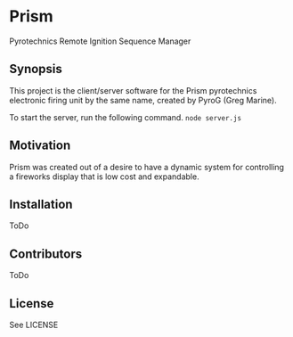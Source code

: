 # Prism

Pyrotechnics Remote Ignition Sequence Manager

## Synopsis

This project is the client/server software for the Prism pyrotechnics electronic
firing unit by the same name, created by PyroG (Greg Marine).

To start the server, run the following command.
`node server.js`

## Motivation

Prism was created out of a desire to have a dynamic system for controlling a
fireworks display that is low cost and expandable.

## Installation

ToDo

## Contributors

ToDo

## License

See LICENSE